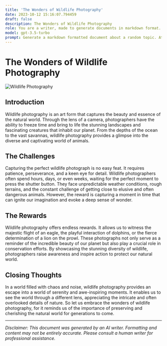```yaml
---
title: 'The Wonders of Wildlife Photography'
date: 2023-10-12 15:16:07.794459
draft: false
description: The Wonders of Wildlife Photography
role: You are a writer, made to generate documents in markdown format. It is very important that all of the documents you generate are in valid markdown format.
model: gpt-3.5-turbo
prompt: Generate a markdown formatted document about a random topic. At the bottom, include a disclaimer explaining that the document was generated by you. The first line of the document should be the title. Make sure that the entire document is in proper markdown format, using a mix of various tags to make the document visually appealing.
---
```


# The Wonders of Wildlife Photography

![Wildlife Photography](https://images.unsplash.com/photo-1488439132488-f1bc4d0f6579)

## Introduction

Wildlife photography is an art form that captures the beauty and essence of the natural world. Through the lens of a camera, photographers have the ability to freeze time and bring to life the stunning landscapes and fascinating creatures that inhabit our planet. From the depths of the ocean to the vast savannas, wildlife photography provides a glimpse into the diverse and captivating world of animals.

## The Challenges

Capturing the perfect wildlife photograph is no easy feat. It requires patience, perseverance, and a keen eye for detail. Wildlife photographers often spend hours, days, or even weeks, waiting for the perfect moment to press the shutter button. They face unpredictable weather conditions, rough terrains, and the constant challenge of getting close to elusive and often dangerous animals. However, the reward is capturing a moment in time that can ignite our imagination and evoke a deep sense of wonder.

## The Rewards

Wildlife photography offers endless rewards. It allows us to witness the majestic flight of an eagle, the playful interaction of dolphins, or the fierce determination of a lion on the prowl. These photographs not only serve as a reminder of the incredible beauty of our planet but also play a crucial role in conservation efforts. By showcasing the stunning diversity of wildlife, photographers raise awareness and inspire action to protect our natural world.

## Closing Thoughts

In a world filled with chaos and noise, wildlife photography provides an escape into a world of serenity and awe-inspiring moments. It enables us to see the world through a different lens, appreciating the intricate and often overlooked details of nature. So let us embrace the wonders of wildlife photography, for it reminds us of the importance of preserving and cherishing the natural world for generations to come.

---

*Disclaimer: This document was generated by an AI writer. Formatting and content may not be entirely accurate. Please consult a human writer for professional assistance.*